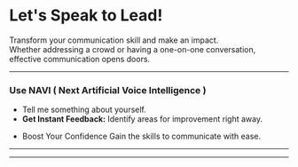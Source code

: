 <!-- Theme:Classic | ImgAlign:Left | Widget:NAVI -->
# Let's Speak to Lead!
Transform your communication skill and make an impact.  
Whether addressing a crowd or having a one-on-one conversation, effective communication opens doors.

---

### Use NAVI ( Next Artificial Voice Intelligence )
- Tell me something about yourself.
- **Get Instant Feedback:** Identify areas for improvement right away.
* Boost Your Confidence Gain the skills to communicate with ease.

---

<div id="phWidget"></div>

---
